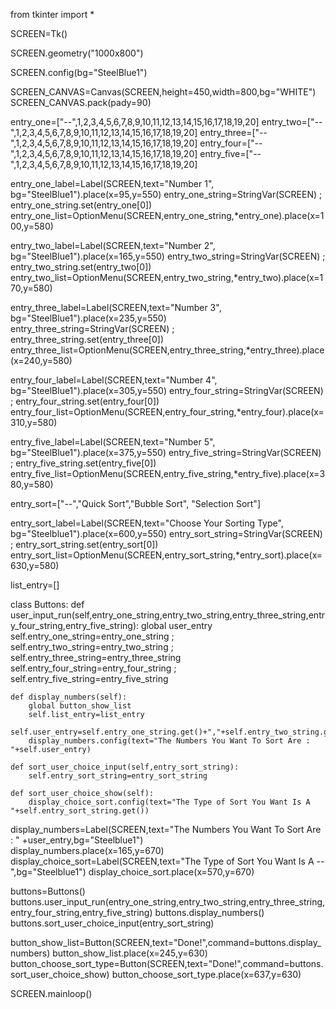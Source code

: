 from tkinter import *

SCREEN=Tk()

SCREEN.geometry("1000x800")

SCREEN.config(bg="SteelBlue1")

SCREEN_CANVAS=Canvas(SCREEN,height=450,width=800,bg="WHITE")
SCREEN_CANVAS.pack(pady=90)

entry_one=["--",1,2,3,4,5,6,7,8,9,10,11,12,13,14,15,16,17,18,19,20]
entry_two=["--",1,2,3,4,5,6,7,8,9,10,11,12,13,14,15,16,17,18,19,20]
entry_three=["--",1,2,3,4,5,6,7,8,9,10,11,12,13,14,15,16,17,18,19,20]
entry_four=["--",1,2,3,4,5,6,7,8,9,10,11,12,13,14,15,16,17,18,19,20]
entry_five=["--",1,2,3,4,5,6,7,8,9,10,11,12,13,14,15,16,17,18,19,20]

entry_one_label=Label(SCREEN,text="Number 1", bg="SteelBlue1").place(x=95,y=550)
entry_one_string=StringVar(SCREEN) ; entry_one_string.set(entry_one[0])
entry_one_list=OptionMenu(SCREEN,entry_one_string,*entry_one).place(x=100,y=580)

entry_two_label=Label(SCREEN,text="Number 2", bg="SteelBlue1").place(x=165,y=550)
entry_two_string=StringVar(SCREEN) ; entry_two_string.set(entry_two[0])
entry_two_list=OptionMenu(SCREEN,entry_two_string,*entry_two).place(x=170,y=580)

entry_three_label=Label(SCREEN,text="Number 3", bg="SteelBlue1").place(x=235,y=550)
entry_three_string=StringVar(SCREEN) ; entry_three_string.set(entry_three[0])
entry_three_list=OptionMenu(SCREEN,entry_three_string,*entry_three).place(x=240,y=580)

entry_four_label=Label(SCREEN,text="Number 4", bg="SteelBlue1").place(x=305,y=550)
entry_four_string=StringVar(SCREEN) ; entry_four_string.set(entry_four[0])
entry_four_list=OptionMenu(SCREEN,entry_four_string,*entry_four).place(x=310,y=580)
                      
entry_five_label=Label(SCREEN,text="Number 5", bg="SteelBlue1").place(x=375,y=550)
entry_five_string=StringVar(SCREEN) ; entry_five_string.set(entry_five[0])
entry_five_list=OptionMenu(SCREEN,entry_five_string,*entry_five).place(x=380,y=580)

entry_sort=["--","Quick Sort","Bubble Sort", "Selection Sort"]

entry_sort_label=Label(SCREEN,text="Choose Your Sorting Type", bg="Steelblue1").place(x=600,y=550)
entry_sort_string=StringVar(SCREEN) ; entry_sort_string.set(entry_sort[0])
entry_sort_list=OptionMenu(SCREEN,entry_sort_string,*entry_sort).place(x=630,y=580)

list_entry=[]

class Buttons:
    def user_input_run(self,entry_one_string,entry_two_string,entry_three_string,entry_four_string,entry_five_string):
        global user_entry
        self.entry_one_string=entry_one_string ; self.entry_two_string=entry_two_string ; self.entry_three_string=entry_three_string 
        self.entry_four_string=entry_four_string ; self.entry_five_string=entry_five_string

    def display_numbers(self):
        global button_show_list
        self.list_entry=list_entry
        self.user_entry=self.entry_one_string.get()+","+self.entry_two_string.get()+","+self.entry_three_string.get()+","+self.entry_four_string.get()+","+self.entry_five_string.get() 
        display_numbers.config(text="The Numbers You Want To Sort Are : "+self.user_entry)
    
    def sort_user_choice_input(self,entry_sort_string):
        self.entry_sort_string=entry_sort_string
        
    def sort_user_choice_show(self):
        display_choice_sort.config(text="The Type of Sort You Want Is A "+self.entry_sort_string.get())
        
display_numbers=Label(SCREEN,text="The Numbers You Want To Sort Are : " +user_entry,bg="Steelblue1")  
display_numbers.place(x=165,y=670)
display_choice_sort=Label(SCREEN,text="The Type of Sort You Want Is A -- ",bg="Steelblue1")
display_choice_sort.place(x=570,y=670)

buttons=Buttons()
buttons.user_input_run(entry_one_string,entry_two_string,entry_three_string,entry_four_string,entry_five_string)
buttons.display_numbers()
buttons.sort_user_choice_input(entry_sort_string)

button_show_list=Button(SCREEN,text="Done!",command=buttons.display_numbers)
button_show_list.place(x=245,y=630) 
button_choose_sort_type=Button(SCREEN,text="Done!",command=buttons.sort_user_choice_show)
button_choose_sort_type.place(x=637,y=630)

SCREEN.mainloop()
